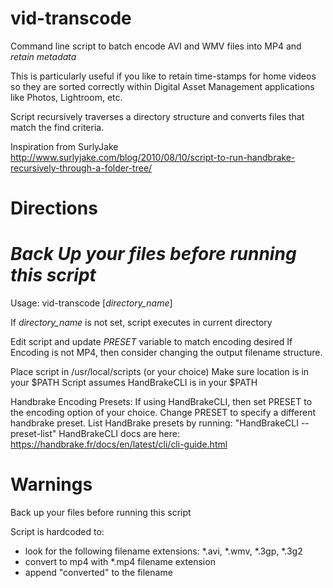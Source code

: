 # vid-transcode
Command line script to batch encode AVI and WMV files into MP4 and *retain metadata*

This is particularly useful if you like to retain time-stamps for home videos so they are sorted correctly within Digital Asset Management applications like Photos, Lightroom, etc.

Script recursively traverses a directory structure and converts files that match the find criteria.

Inspiration from SurlyJake
http://www.surlyjake.com/blog/2010/08/10/script-to-run-handbrake-recursively-through-a-folder-tree/


# Directions

# *Back Up your files before running this script*

Usage: vid-transcode [*directory_name*]

If *directory_name* is not set, script executes in current directory

Edit script and update *PRESET* variable to match encoding desired
If Encoding is not MP4, then consider changing the output filename structure.

Place script in /usr/local/scripts (or your choice)
Make sure location is in your $PATH
Script assumes HandBrakeCLI is in your $PATH


Handbrake Encoding Presets:
If using HandBrakeCLI, then set PRESET to the encoding option of your choice.
Change PRESET to specify a different handbrake preset. 
List HandBrake presets by running: "HandBrakeCLI --preset-list"
HandBrakeCLI docs are here: https://handbrake.fr/docs/en/latest/cli/cli-guide.html


# Warnings

Back up your files before running this script 

Script is hardcoded to:
- look for the following filename extensions: *.avi, *.wmv, *.3gp, *.3g2
- convert to mp4 with *.mp4 filename extension
- append "converted" to the filename
